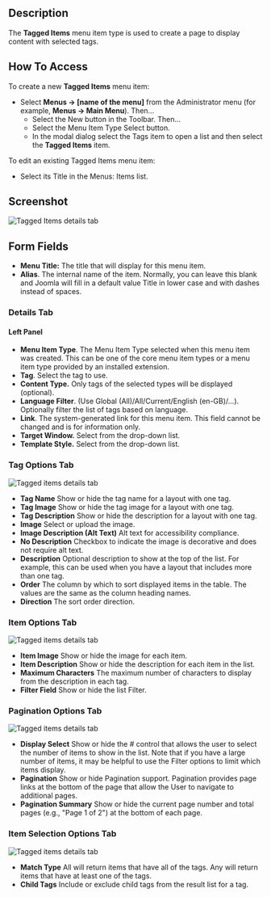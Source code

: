 <!-- Filename: Help4.x:Menu_Item:_Tagged_Items / Display title: Tagged Items -->

## Description

The **Tagged Items** menu item type is used to create a page to display
content with selected tags.

## How To Access

To create a new **Tagged Items** menu item:

- Select **Menus → \[name of the menu\]** from the Administrator
  menu (for example, **Menus → Main Menu**). Then...
  - Select the New button in the Toolbar. Then...
  - Select the Menu Item Type Select button.
  - In the modal dialog select the Tags item to open a list and then
    select the **Tagged Items** item.

To edit an existing Tagged Items menu item:

- Select its Title in the Menus: Items list.

## Screenshot

![Tagged Items details tab](../../../en/images/menu-items/tags-tagged-items-details-tab.png)

## Form Fields

- **Menu Title:** The title that will display for this menu item.
- **Alias**. The internal name of the item. Normally, you can leave this
  blank and Joomla will fill in a default value Title in lower case and
  with dashes instead of spaces.

### Details Tab

#### Left Panel

- **Menu Item Type**. The Menu Item Type selected when this menu item
  was created. This can be one of the core menu item types or a menu
  item type provided by an installed extension.
- **Tag**. Select the tag to use.
- **Content Type.** Only tags of the selected types will be displayed
  (optional).
- **Language Filter**. (Use Global (All)/All/Current/English
  (en-GB)/...). Optionally filter the list of tags based on language.
- **Link**. The system-generated link for this menu item. This field
  cannot be changed and is for information only.
- **Target Window.** Select from the drop-down list.
- **Template Style.** Select from the drop-down list.

### Tag Options Tab

![Tagged items details tab](../../../en/images/menu-items/tags-tagged-items-tag-options-tab.png)

- **Tag Name** Show or hide the tag name for a layout with one tag.
- **Tag Image** Show or hide the tag image for a layout with one tag.
- **Tag Description** Show or hide the description for a layout with one tag.
- **Image** Select or upload the image.
- **Image Description (Alt Text)** Alt text for accessibility compliance.
- **No Description** Checkbox to indicate the image is decorative and does not
  require alt text.
- **Description**  Optional description to show at the top of the list. For 
  example, this can be used when you have a layout that includes more than 
  one tag. 
- **Order** The column by which to sort displayed items in the table. The 
  values are the same as the column heading names.
- **Direction** The sort order direction. 

### Item Options Tab

![Tagged items details tab](../../../en/images/menu-items/tags-tagged-items-item-options-tab.png)

- **Item Image** Show or hide the image for each item.
- **Item Description** Show or hide the description for each item in the list. 
- **Maximum Characters** The maximum number of characters to display
  from the description in each tag.
- **Filter Field** Show or hide the list Filter.

### Pagination Options Tab

![Tagged items details tab](../../../en/images/menu-items/tags-tagged-items-pagination-options-tab.png)

- **Display Select** Show or hide the \# control that allows the user to 
  select the number of items to show in the list. Note that if you have a 
  large number of items, it may be helpful to use the Filter options to limit 
  which items display.
- **Pagination** Show or hide Pagination support. Pagination provides
  page links at the bottom of the page that allow the User to navigate
  to additional pages.
- **Pagination Summary** Show or hide the current page number and total
  pages (e.g., "Page 1 of 2") at the bottom of each page.

### Item Selection Options Tab

![Tagged items details tab](../../../en/images/menu-items/tags-tagged-items-item-selection-options-tab.png)

- **Match Type** All will return items that have all of the tags. Any
  will return items that have at least one of the tags.
- **Child Tags** Include or exclude child tags from the result list for
  a tag.
